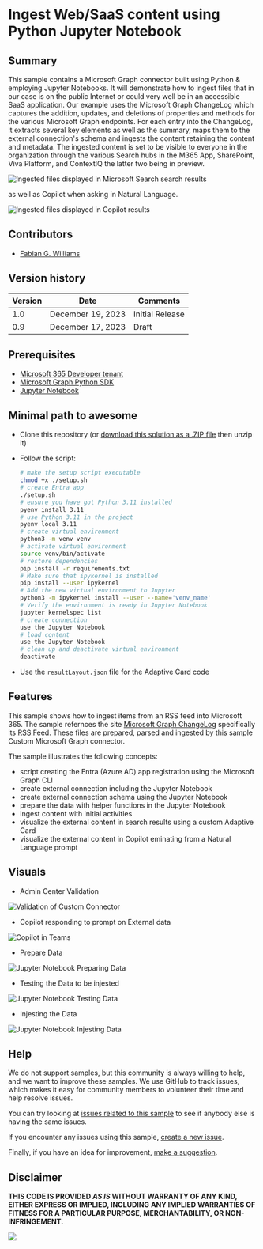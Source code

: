 # Ingest Web/SaaS content using Python Jupyter Notebook

## Summary

This sample contains a Microsoft Graph connector built using Python & employing Jupyter Notebooks. It will demonstrate how to ingest files that in our case is on the public Internet or could very well be in an accessible SaaS application. Our example uses the Microsoft Graph ChangeLog which captures the addition, updates, and deletions of properties and methods for the various Microsoft Graph endpoints.  For each entry into the ChangeLog, it extracts several key elements as well as the summary, maps them to the external connection's schema and ingests the content retaining the content and metadata. The ingested content is set to be visible to everyone in the organization through the various Search hubs in the M365 App, SharePoint, Viva Platform, and ContextIQ the latter two being in preview.

![Ingested files displayed in Microsoft Search search results](assets/1_search_results.png)

as well as Copilot when asking in Natural Language.

![Ingested files displayed in Copilot results](assets/copilot_security_format_reg.png)

## Contributors

- [Fabian G. Williams](https://www.linkedin.com/in/fabiangwilliams/)

## Version history

Version|Date|Comments
-------|----|--------
1.0|December 19, 2023|Initial Release
0.9|December 17, 2023|Draft

## Prerequisites

- [Microsoft 365 Developer tenant](https://developer.microsoft.com/microsoft-365/dev-program)
- [Microsoft Graph Python SDK](https://github.com/microsoftgraph/msgraph-sdk-python)
- [Jupyter Notebook](https://jupyter.org)

## Minimal path to awesome

- Clone this repository (or [download this solution as a .ZIP file](https:#) then unzip it)
- Follow the script:

    ```sh
    # make the setup script executable
    chmod +x ./setup.sh
    # create Entra app
    ./setup.sh
    # ensure you have got Python 3.11 installed
    pyenv install 3.11
    # use Python 3.11 in the project
    pyenv local 3.11
    # create virtual environment
    python3 -m venv venv
    # activate virtual environment
    source venv/bin/activate
    # restore dependencies
    pip install -r requirements.txt
    # Make sure that ipykernel is installed
    pip install --user ipykernel
    # Add the new virtual environment to Jupyter
    python3 -m ipykernel install --user --name='venv_name'
    # Verify the environment is ready in Jupyter Notebook
    jupyter kernelspec list
    # create connection
    use the Jupyter Notebook
    # load content
    use the Jupyter Notebook
    # clean up and deactivate virtual environment
    deactivate
    ```

- Use the `resultLayout.json` file for the Adaptive Card code

## Features

This sample shows how to ingest items from an RSS feed into Microsoft 365. The sample refernces the site [Microsoft Graph ChangeLog](https://developer.microsoft.com/en-us/graph/changelog) specifically its [RSS Feed](https://developer.microsoft.com/en-us/graph/changelog/rss). These files are prepared, parsed and ingested by this sample Custom Microsoft Graph connector.

The sample illustrates the following concepts:

- script creating the Entra (Azure AD) app registration using the Microsoft Graph CLI
- create external connection including the Jupyter Notebook
- create external connection schema using the Jupyter Notebook
- prepare the data with helper functions in the Jupyter Notebook
- ingest content with initial activities
- visualize the external content in search results using a custom Adaptive Card
- visualize the external content in Copilot eminating from a Natural Language prompt

## Visuals

- Admin Center Validation

![Validation of Custom Connector](assets/admin_ctr_Verify.png)

- Copilot responding to prompt on External data

![Copilot in Teams](assets/copilot_security_format_asTable.png)

- Prepare Data

![Jupyter Notebook Preparing Data](assets/prepare_data.png)

- Testing the Data to be injested

![Jupyter Notebook Testing Data](assets/tester_narrative.png)

- Injesting the Data

![Jupyter Notebook Injesting Data](assets/injest_items.png)

## Help

We do not support samples, but this community is always willing to help, and we want to improve these samples. We use GitHub to track issues, which makes it easy for  community members to volunteer their time and help resolve issues.

You can try looking at [issues related to this sample](https://github.com/pnp/graph-connectors-samples/issues?q=label%3A%22sample%3A%python-jupyter-notebook%22) to see if anybody else is having the same issues.

If you encounter any issues using this sample, [create a new issue](https://github.com/pnp/graph-connectors-samples/issues/new).

Finally, if you have an idea for improvement, [make a suggestion](https://github.com/pnp/graph-connectors-samples/issues/new).

## Disclaimer

**THIS CODE IS PROVIDED *AS IS* WITHOUT WARRANTY OF ANY KIND, EITHER EXPRESS OR IMPLIED, INCLUDING ANY IMPLIED WARRANTIES OF FITNESS FOR A PARTICULAR PURPOSE, MERCHANTABILITY, OR NON-INFRINGEMENT.**

![](https://m365-visitor-stats.azurewebsites.net/SamplesGallery/pnp-graph-connector-python-jupyter-notebook)
